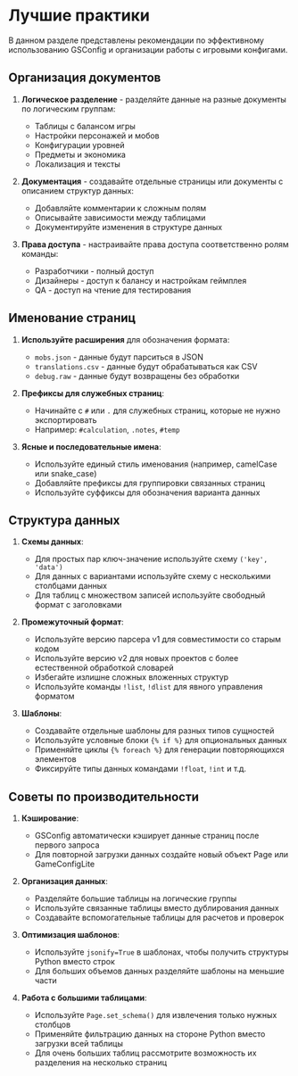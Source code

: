 # Лучшие практики

В данном разделе представлены рекомендации по эффективному использованию GSConfig и организации работы с игровыми конфигами.

## Организация документов

1. **Логическое разделение** - разделяйте данные на разные документы по логическим группам:
   - Таблицы с балансом игры
   - Настройки персонажей и мобов
   - Конфигурации уровней
   - Предметы и экономика
   - Локализация и тексты

2. **Документация** - создавайте отдельные страницы или документы с описанием структур данных:
   - Добавляйте комментарии к сложным полям
   - Описывайте зависимости между таблицами
   - Документируйте изменения в структуре данных

3. **Права доступа** - настраивайте права доступа соответственно ролям команды:
   - Разработчики - полный доступ
   - Дизайнеры - доступ к балансу и настройкам геймплея
   - QA - доступ на чтение для тестирования

## Именование страниц

1. **Используйте расширения** для обозначения формата:
   - `mobs.json` - данные будут парситься в JSON
   - `translations.csv` - данные будут обрабатываться как CSV
   - `debug.raw` - данные будут возвращены без обработки

2. **Префиксы для служебных страниц**:
   - Начинайте с `#` или `.` для служебных страниц, которые не нужно экспортировать
   - Например: `#calculation`, `.notes`, `#temp`

3. **Ясные и последовательные имена**:
   - Используйте единый стиль именования (например, camelCase или snake_case)
   - Добавляйте префиксы для группировки связанных страниц
   - Используйте суффиксы для обозначения варианта данных

## Структура данных

1. **Схемы данных**:
   - Для простых пар ключ-значение используйте схему `('key', 'data')`
   - Для данных с вариантами используйте схему с несколькими столбцами данных
   - Для таблиц с множеством записей используйте свободный формат с заголовками

2. **Промежуточный формат**:
   - Используйте версию парсера v1 для совместимости со старым кодом
   - Используйте версию v2 для новых проектов с более естественной обработкой словарей
   - Избегайте излишне сложных вложенных структур
   - Используйте команды `!list`, `!dlist` для явного управления форматом

3. **Шаблоны**:
   - Создавайте отдельные шаблоны для разных типов сущностей
   - Используйте условные блоки `{% if %}` для опциональных данных
   - Применяйте циклы `{% foreach %}` для генерации повторяющихся элементов
   - Фиксируйте типы данных командами `!float`, `!int` и т.д.

## Советы по производительности

1. **Кэширование**:
   - GSConfig автоматически кэширует данные страниц после первого запроса
   - Для повторной загрузки данных создайте новый объект Page или GameConfigLite

2. **Организация данных**:
   - Разделяйте большие таблицы на логические группы
   - Используйте связанные таблицы вместо дублирования данных
   - Создавайте вспомогательные таблицы для расчетов и проверок

3. **Оптимизация шаблонов**:
   - Используйте `jsonify=True` в шаблонах, чтобы получить структуры Python вместо строк
   - Для больших объемов данных разделяйте шаблоны на меньшие части

4. **Работа с большими таблицами**:
   - Используйте `Page.set_schema()` для извлечения только нужных столбцов
   - Применяйте фильтрацию данных на стороне Python вместо загрузки всей таблицы
   - Для очень больших таблиц рассмотрите возможность их разделения на несколько страниц
